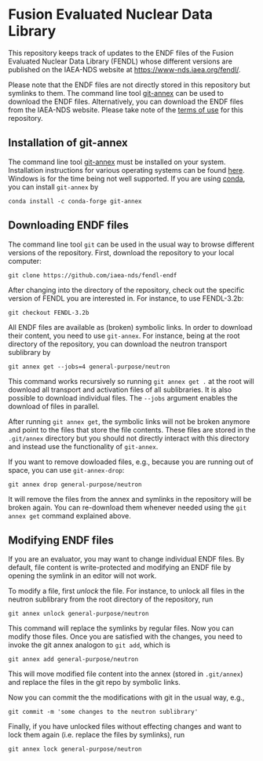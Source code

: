 # Fusion Evaluated Nuclear Data Library

This repository keeps track of updates to the
ENDF files of the Fusion Evaluated Nuclear Data Library (FENDL)
whose different versions are published on the
IAEA-NDS website at <https://www-nds.iaea.org/fendl/>.

Please note that the ENDF files are not directly stored
in this repository but symlinks to them. The
command line tool [git-annex] can be used to download
the ENDF files. Alternatively, you can download the ENDF files
from the IAEA-NDS website.
Please take note of the [terms of use] for this repository.

[terms of use]: TERMS_OF_USE.md 


## Installation of git-annex 

The command line tool [git-annex] must be installed on your system.
Installation instructions for various operating systems
can be found [here][git-annex-install]. Windows is for the time being
not well supported. If you are using [conda], you can install
`git-annex` by
```
conda install -c conda-forge git-annex
```

[git-annex]: https://git-annex.branchable.com/
[git-annex-install]: https://git-annex.branchable.com/install/ 
[conda]: https://docs.conda.io/en/latest/ 


## Downloading ENDF files

The command line tool `git` can be used in the usual way to
browse different versions of the repository. First,
download the repository to your local computer:
```
git clone https://github.com/iaea-nds/fendl-endf
```
After changing into the directory of the repository,
check out the specific version of FENDL you
are interested in. For instance, to use FENDL-3.2b:  
```
git checkout FENDL-3.2b
```

All ENDF files are available as (broken) symbolic links.
In order to download their content, you need to use `git-annex`.
For instance, being at the root directory of the repository,
you can download the neutron transport sublibrary by
```
git annex get --jobs=4 general-purpose/neutron
```
This command works recursively so running `git annex get .`
at the root will download all transport and activation files
of all sublibraries. It is also possible to download individual
files. The `--jobs` argument enables the download of files
in parallel.

After running `git annex get`, the symbolic links will not
be broken anymore and point to the files that store the
file contents. These files are stored in the
`.git/annex` directory but you should not directly
interact with this directory and instead use the functionality
of `git-annex`.

If you want to remove dowloaded files, e.g., because you
are running out of space, you can use `git-annex-drop`:
```
git annex drop general-purpose/neutron
```
It will remove the files from the annex and symlinks
in the repository will be broken again. 
You can re-download them whenever needed
using the `git annex get` command explained above.

## Modifying ENDF files

If you are an evaluator, you may want to change individual
ENDF files. By default, file content is write-protected and
modifying an ENDF file by opening the symlink in an editor
will not work.

To modify a file, first *unlock* the file. For instance,
to unlock all files in the neutron sublibrary from the
root directory of the repository, run
```
git annex unlock general-purpose/neutron
```
This command will replace the symlinks by regular files.
Now you can modify those files. Once you are satisfied
with the changes, you need to invoke the git annex analogon
to `git add`, which is
```
git annex add general-purpose/neutron
```
This will move modified file content into the annex
(stored in `.git/annex`) and replace the files in
the git repo by symbolic links.

Now you can commit the the modifications with git
in the usual way, e.g.,
```
git commit -m 'some changes to the neutron sublibrary'
```
Finally, if you have unlocked files without effecting
changes and want to lock them again (i.e. replace
the files by symlinks), run
```
git annex lock general-purpose/neutron
```
